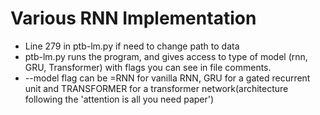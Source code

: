 # Various RNN Implementation


- Line 279 in ptb-lm.py if need to change path to data
- ptb-lm.py runs the program, and gives access to type of model (rnn, GRU, Transformer) with flags you can see in file comments.
- --model flag can be =RNN for vanilla RNN, GRU for a gated recurrent unit and TRANSFORMER for a transformer network(architecture following the 'attention is all you need paper')



